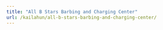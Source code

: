 ```yaml
---
title: "All B Stars Barbing and Charging Center"
url: /kailahun/all-b-stars-barbing-and-charging-center/
---
```

